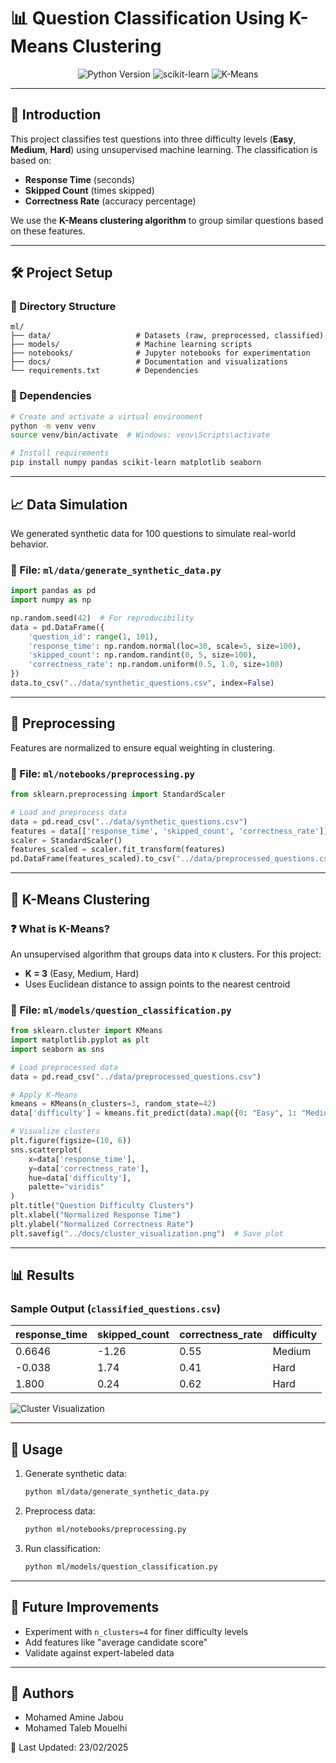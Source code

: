 # 📊 Question Classification Using K-Means Clustering  

<div align="center">
  <img src="https://img.shields.io/badge/Python-3.10%2B-blue?logo=python" alt="Python Version">
  <img src="https://img.shields.io/badge/Library-scikit--learn-orange?logo=scikit-learn" alt="scikit-learn">
  <img src="https://img.shields.io/badge/Algorithm-K--Means-9cf" alt="K-Means">
</div>

---

## 🌟 Introduction  
This project classifies test questions into three difficulty levels (**Easy**, **Medium**, **Hard**) using unsupervised machine learning. The classification is based on:  
- **Response Time** (seconds)  
- **Skipped Count** (times skipped)  
- **Correctness Rate** (accuracy percentage)  

We use the **K-Means clustering algorithm** to group similar questions based on these features.

---

## 🛠️ Project Setup  

### 📂 Directory Structure  
```
ml/  
├── data/                   # Datasets (raw, preprocessed, classified)  
├── models/                 # Machine learning scripts  
├── notebooks/              # Jupyter notebooks for experimentation  
├── docs/                   # Documentation and visualizations  
└── requirements.txt        # Dependencies  
```

### 🔧 Dependencies  
```bash
# Create and activate a virtual environment
python -m venv venv
source venv/bin/activate  # Windows: venv\Scripts\activate

# Install requirements
pip install numpy pandas scikit-learn matplotlib seaborn
```

---

## 📈 Data Simulation  
We generated synthetic data for 100 questions to simulate real-world behavior.  

### 📄 File: `ml/data/generate_synthetic_data.py`  
```python
import pandas as pd
import numpy as np

np.random.seed(42)  # For reproducibility
data = pd.DataFrame({
    'question_id': range(1, 101),
    'response_time': np.random.normal(loc=30, scale=5, size=100),
    'skipped_count': np.random.randint(0, 5, size=100),
    'correctness_rate': np.random.uniform(0.5, 1.0, size=100)
})
data.to_csv("../data/synthetic_questions.csv", index=False)
```

---

## 🔄 Preprocessing  
Features are normalized to ensure equal weighting in clustering.  

### 📄 File: `ml/notebooks/preprocessing.py`  
```python
from sklearn.preprocessing import StandardScaler

# Load and preprocess data
data = pd.read_csv("../data/synthetic_questions.csv")
features = data[['response_time', 'skipped_count', 'correctness_rate']]
scaler = StandardScaler()
features_scaled = scaler.fit_transform(features)
pd.DataFrame(features_scaled).to_csv("../data/preprocessed_questions.csv", index=False)
```

---

## 🧠 K-Means Clustering  

### ❓ What is K-Means?  
An unsupervised algorithm that groups data into `K` clusters. For this project:  
- **K = 3** (Easy, Medium, Hard)  
- Uses Euclidean distance to assign points to the nearest centroid  

### 📄 File: `ml/models/question_classification.py`  
```python
from sklearn.cluster import KMeans
import matplotlib.pyplot as plt
import seaborn as sns

# Load preprocessed data
data = pd.read_csv("../data/preprocessed_questions.csv")

# Apply K-Means
kmeans = KMeans(n_clusters=3, random_state=42)
data['difficulty'] = kmeans.fit_predict(data).map({0: "Easy", 1: "Medium", 2: "Hard"})

# Visualize clusters
plt.figure(figsize=(10, 6))
sns.scatterplot(
    x=data['response_time'], 
    y=data['correctness_rate'], 
    hue=data['difficulty'], 
    palette="viridis"
)
plt.title("Question Difficulty Clusters")
plt.xlabel("Normalized Response Time")
plt.ylabel("Normalized Correctness Rate")
plt.savefig("../docs/cluster_visualization.png")  # Save plot
```

---

## 📊 Results  
### Sample Output (`classified_questions.csv`)  
| response_time | skipped_count | correctness_rate | difficulty |  
|---------------|---------------|-------------------|------------|  
| 0.6646        | -1.26         | 0.55              | Medium     |  
| -0.038        | 1.74          | 0.41              | Hard       |  
| 1.800         | 0.24          | 0.62              | Hard       |  

![Cluster Visualization](../docs/cluster_visualization.png)  

---

## 🚀 Usage  
1. Generate synthetic data:  
   ```bash
   python ml/data/generate_synthetic_data.py
   ```  
2. Preprocess data:  
   ```bash
   python ml/notebooks/preprocessing.py
   ```  
3. Run classification:  
   ```bash
   python ml/models/question_classification.py
   ```  

---

## 🔮 Future Improvements  
- Experiment with `n_clusters=4` for finer difficulty levels  
- Add features like "average candidate score"  
- Validate against expert-labeled data  

---

## 👥 Authors  
- Mohamed Amine Jabou  
- Mohamed Taleb Mouelhi  

📅 Last Updated: 23/02/2025  

